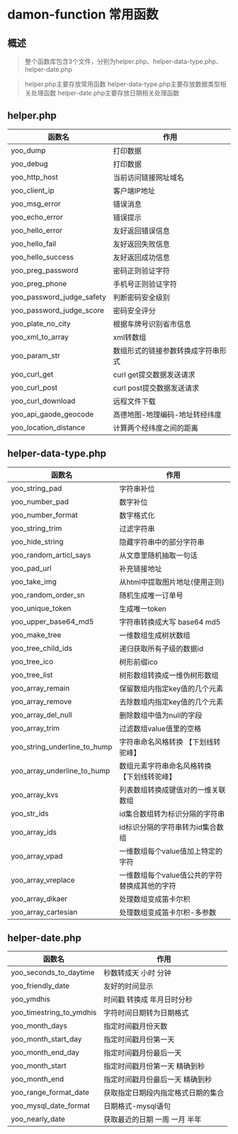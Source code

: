 # damon-function 常用函数
## 概述
>整个函数库包含3个文件，分别为helper.php、helper-data-type.php、helper-date.php

>helper.php主要存放常用函数
>helper-data-type.php主要存放数据类型相关处理函数
>helper-date.php主要存放日期相关处理函数

## helper.php

| 函数名 | 作用  |
| --- | --- |
| yoo_dump | 打印数据 |
| yoo_debug  | 打印数据 |
| yoo_http_host  |  当前访问链接网址域名|
| yoo_client_ip  | 客户端IP地址 |
| yoo_msg_error | 错误消息 |
| yoo_echo_error | 错误提示 |
| yoo_hello_error | 友好返回错误信息 |
| yoo_hello_fail | 友好返回失败信息 |
| yoo_hello_success | 友好返回成功信息 |
| yoo_preg_password | 密码正则验证字符 |
| yoo_preg_phone | 手机号正则验证字符 |
| yoo_password_judge_safety | 判断密码安全级别 |
| yoo_password_judge_score | 密码安全评分 |
| yoo_plate_no_city | 根据车牌号识别省市信息 |
| yoo_xml_to_array| xml转数组 |
| yoo_param_str | 数组形式的链接参数转换成字符串形式 |
| yoo_curl_get | curl get提交数据发送请求|
| yoo_curl_post| curl post提交数据发送请求 |
| yoo_curl_download | 远程文件下载|
| yoo_api_gaode_geocode | 高德地图-地理编码-地址转经纬度|
| yoo_location_distance| 计算两个经纬度之间的距离|

## helper-data-type.php

| 函数名 | 作用  |
| --- | --- |
| yoo_string_pad| 字符串补位 |
| yoo_number_pad | 数字补位|
| yoo_number_format | 数字格式化|
| yoo_string_trim| 过滤字符串|
| yoo_hide_string | 隐藏字符串中的部分字符串|
| yoo_random_articl_says | 从文章里随机抽取一句话|
| yoo_pad_url| 补充链接地址|
| yoo_take_img| 从html中提取图片地址(使用正则)|
| yoo_random_order_sn| 随机生成唯一订单号|
| yoo_unique_token | 生成唯一token|
| yoo_upper_base64_md5| 字符串转换成大写 base64 md5|
| yoo_make_tree| 一维数组生成树状数组|
| yoo_tree_child_ids| 递归获取所有子级的数据id |
| yoo_tree_ico | 树形前缀ico|
| yoo_tree_list | 树形数组转换成一维伪树形数组|
| yoo_array_remain | 保留数组内指定key值的几个元素 |
| yoo_array_remove | 去除数组内指定key值的几个元素 |
| yoo_array_del_null | 删除数组中值为null的字段 |
| yoo_array_trim| 过滤数组value值里的空格 |
| yoo_string_underline_to_hump | 字符串命名风格转换 【下划线转驼峰】 |
| yoo_array_underline_to_hump | 数组元素字符串命名风格转换 【下划线转驼峰】 |
| yoo_array_kvs| 列表数组转换成键值对的一维关联数组 |
| yoo_str_ids | id集合数组转为标识分隔的字符串 |
| yoo_array_ids | id标识分隔的字符串转为id集合数组 |
| yoo_array_vpad | 一维数组每个value值加上特定的字符 |
| yoo_array_vreplace | 一维数组每个value值公共的字符替换成其他的字符 |
| yoo_array_dikaer | 处理数组变成笛卡尔积 |
| yoo_array_cartesian | 处理数组变成笛卡尔积-多参数|

## helper-date.php

| 函数名 | 作用  |
| --- | --- |
| yoo_seconds_to_daytime| 秒数转成天 小时 分钟 |
| yoo_friendly_date| 友好的时间显示 |
| yoo_ymdhis| 时间戳 转换成 年月日时分秒 |
| yoo_timestring_to_ymdhis| 字符时间日期转为日期格式 |
| yoo_month_days| 指定时间戳月份天数 |
| yoo_month_start_day| 指定时间戳月份第一天|
| yoo_month_end_day| 指定时间戳月份最后一天 |
| yoo_month_start| 指定时间戳月份第一天 精确到秒 |
| yoo_month_end| 指定时间戳月份最后一天 精确到秒|
| yoo_range_format_date| 获取指定日期段内指定格式日期的集合 |
| yoo_mysql_date_format| 日期格式-mysql语句|
| yoo_nearly_date| 获取最近的日期 一周 一月 半年 |
